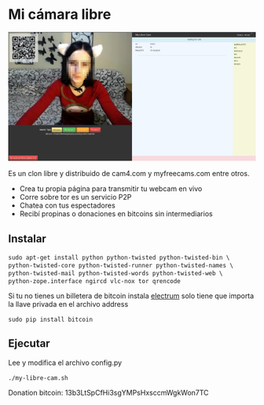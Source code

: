 Mi cámara libre
===============

![](screenshot/screenshot1.png)

Es un clon libre y distribuido de cam4.com y myfreecams.com entre otros.

* Crea tu propia página para transmitir tu webcam en vivo
* Corre sobre tor es un servicio P2P
* Chatea con tus espectadores
* Recibí propinas o donaciones en bitcoins sin intermediarios


Instalar
--------

~~~
sudo apt-get install python python-twisted python-twisted-bin \
python-twisted-core python-twisted-runner python-twisted-names \
python-twisted-mail python-twisted-words python-twisted-web \
python-zope.interface ngircd vlc-nox tor qrencode
~~~

Si tu no tienes un billetera de bitcoin instala [electrum](https://electrum.org/) solo tiene que importa la llave privada en el archivo address

~~~
sudo pip install bitcoin
~~~

Ejecutar
--------

Lee y modifica el archivo config.py

~~~
./my-libre-cam.sh
~~~

Donation bitcoin: 13b3LtSpCfHi3sgYMPsHxsccmWgkWon7TC
